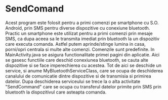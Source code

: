 # SendComand
Acest program este folosit pentru a primi comenzi pe smartphone cu S.O. Android, prin SMS pentru diverse dispozitive cu conexiune bluetooth.
Practic un smartphone este utilizat pentru a primi comenzi prin mesaje SMS, ca dupa aceea sa le transmita imediat prin bluetooth la un dispozitiv care executa comanda. Astfel putem aprinde/stinge lumina in casa, porni/opri centrala si multe alte comenzi. Comenzile sunt predefinite.
In MainActivity.java se asigura functionalitate primei pagini din aplicatie. Aici se gasesc functiile care deschid conexiunea bluetooth, se cauta alte dispozitive si se face imperechierea cu acestea. Tot de aici se deschide un service, si anume MyBluetoothServiceClass, care se ocupa de deschiderea canalului de comunicatie dintre dispozitive si de transmisia si primirea datelor. Dupa deschiderea serviceului se trece la o alta activitate "SendCommand" care se ocupa cu transferul datelor primite prin SMS prin bluetooth la dispozitivul care asteapta comanda.
